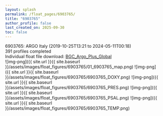 ```yaml
---
layout: splash
permalink: /float_pages/6903765/
title: "6903765"
author_profile: false
last_created_on: 2025-09-30
toc: false
---
```

 
6903765: ARGO Italy (2019-10-25T13:21 to 2024-05-11T00:18)\
391 profiles completed\
Individual float file download: [BGC_Argo_Plus_Global](https://ftp.soest.hawaii.edu/bgc_argo_plus/Individual_Floats/outliers_removed/6903765_Sprof_processed.nc)\
![img-png]({{ site.url }}{{ site.baseurl }}/assets/images/float_figures/6903765/01_6903765_map.png)
![img-png]({{ site.url }}{{ site.baseurl }}/assets/images/float_figures/6903765/6903765_DOXY.png)
![img-png]({{ site.url }}{{ site.baseurl }}/assets/images/float_figures/6903765/6903765_PRES.png)
![img-png]({{ site.url }}{{ site.baseurl }}/assets/images/float_figures/6903765/6903765_PSAL.png)
![img-png]({{ site.url }}{{ site.baseurl }}/assets/images/float_figures/6903765/6903765_TEMP.png)
